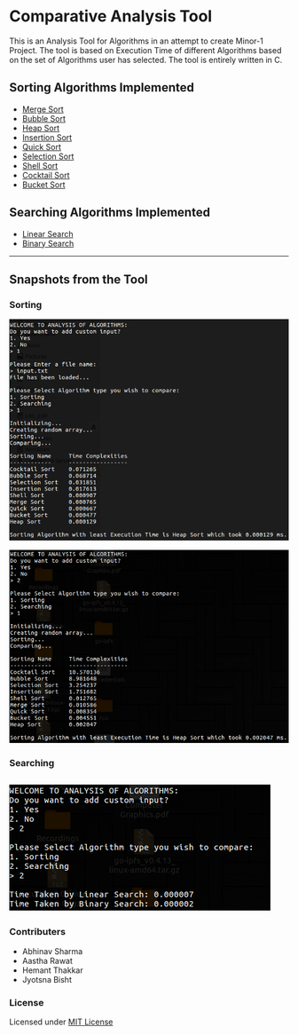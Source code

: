 # Comparative Analysis Tool

This is an Analysis Tool for Algorithms in an attempt to create Minor-1 Project. The tool is based on Execution Time of different Algorithms based on the set of Algorithms user has selected. The tool is entirely written in C.

## Sorting Algorithms Implemented
- [Merge Sort](http://www.geeksforgeeks.org/merge-sort/)
- [Bubble Sort](http://www.geeksforgeeks.org/bubble-sort/)
- [Heap Sort](http://www.geeksforgeeks.org/heap-sort/)
- [Insertion Sort](http://www.geeksforgeeks.org/insertion-sort/)
- [Quick Sort](http://www.geeksforgeeks.org/quick-sort/)
- [Selection Sort](http://www.geeksforgeeks.org/selection-sort/)
- [Shell Sort](http://www.geeksforgeeks.org/shellsort/)
- [Cocktail Sort](http://www.geeksforgeeks.org/cocktail-sort/)
- [Bucket Sort](http://www.geeksforgeeks.org/bucket-sort-2/)

## Searching Algorithms Implemented
- [Linear Search](http://www.geeksforgeeks.org/linear-search/)
- [Binary Search](http://www.geeksforgeeks.org/binary-search/)
---

## Snapshots from the Tool 

### Sorting

![Running with Custom Input](screenshots/withsortinput.png)

![Running with Random Input](screenshots/randomsort.png)

### Searching

![Running with Random Input](screenshots/searchingrandom.png)
---

### Contributers
- Abhinav Sharma
- Aastha Rawat
- Hemant Thakkar
- Jyotsna Bisht

### License
Licensed under [MIT License](LICENSE)